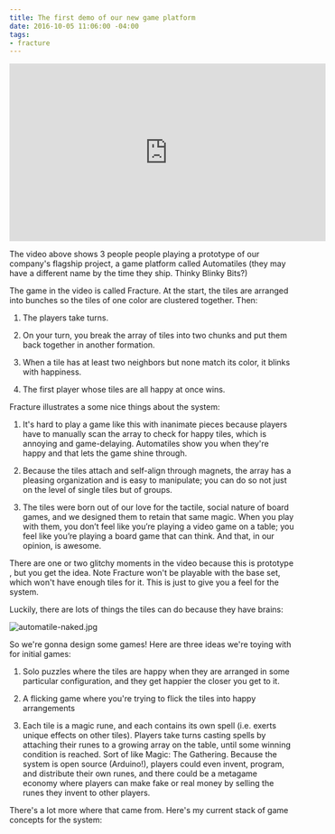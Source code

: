 ```yaml
---
title: The first demo of our new game platform
date: 2016-10-05 11:06:00 -04:00
tags:
- fracture
---
```


<iframe width="560" height="315" src="https://www.youtube.com/embed/oFpwVv5tmO4" frameborder="0" allowfullscreen></iframe>

The video above shows 3 people people playing a prototype of our company's flagship project, a game platform called Automatiles (they may have a different name by the time they ship. Thinky Blinky Bits?)

The game in the video is called Fracture. At the start, the tiles are arranged into bunches so the tiles of one color are clustered together. Then:

1. The players take turns.

2. On your turn, you break the array of tiles into two chunks and put them back together in another formation.

3. When a tile has at least two neighbors but none match its color, it blinks with happiness.

4. The first player whose tiles are all happy at once wins.

Fracture illustrates a some nice things about the system:

1. It's hard to play a game like this with inanimate pieces because players have to manually scan the array to check for happy tiles, which is annoying and game-delaying. Automatiles show you when they're happy and that lets the game shine through.

2. Because the tiles attach and self-align through magnets, the array has a pleasing organization and is easy to manipulate; you can do so not just on the level of single tiles but of groups.

3. The tiles were born out of our love for the tactile, social nature of board games, and we designed them to retain that same magic. When you play with them, you don’t feel like you’re playing a video game on a table; you feel like you’re playing a board game that can think. And that, in our opinion, is awesome. 

There are one or two glitchy moments in the video because this is prototype , but you get the idea. Note Fracture won't be playable with the base set, which won't have enough tiles for it. This is just to give you a feel for the system.

Luckily, there are lots of things the tiles can do because they have brains:

![automatile-naked.jpg](/uploads/automatile-naked.jpg)

So we're gonna design some games! Here are three ideas we're toying with for initial games:

1. Solo puzzles where the tiles are happy when they are arranged in some particular configuration, and they get happier the closer you get to it.

2. A flicking game where you're trying to flick the tiles into happy arrangements

3. Each tile is a magic rune, and each contains its own spell (i.e. exerts unique effects on other tiles). Players take turns casting spells by attaching their runes to a growing array on the table, until some winning condition is reached. Sort of like Magic: The Gathering. Because the system is open source (Arduino!), players could even invent, program, and distribute their own runes, and there could be a metagame economy where players can make fake or real money by selling the runes they invent to other players.

There's a lot more where that came from. Here's my current stack of game concepts for the system: 